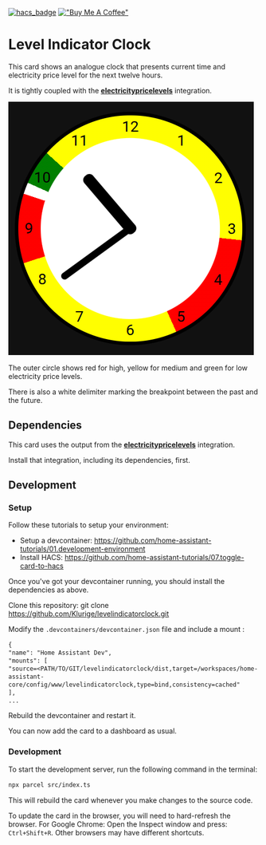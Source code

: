 [![hacs_badge](https://img.shields.io/badge/HACS-Custom-41BDF5.svg?style=for-the-badge)](https://github.com/hacs/integration)
[!["Buy Me A Coffee"](https://www.buymeacoffee.com/assets/img/custom_images/orange_img.png)](https://buymeacoffee.com/klurige)

# Level Indicator Clock
This card shows an analogue clock that presents current time and electricity price level for the next twelve hours.

It is tightly coupled with the **[electricitypricelevels](https://github.com/Klurige/electricitypricelevels)** integration.

<img alt="Clock Image" src="./clock_image.png"/>

The outer circle shows red for high, yellow for medium and green for low electricity price levels.

There is also a white delimiter marking the breakpoint between the past and the future.

## Dependencies
This card uses the output from the **[electricitypricelevels](https://github.com/Klurige/electricitypricelevels)** integration.

Install that integration, including its dependencies, first.

## Development
### Setup
Follow these tutorials to setup your environment: 
  * Setup a devcontainer: https://github.com/home-assistant-tutorials/01.development-environment
  * Install HACS: https://github.com/home-assistant-tutorials/07.toggle-card-to-hacs

Once you've got your devcontainer running, you should install the dependencies as above.

Clone this repository: git clone https://github.com/Klurige/levelindicatorclock.git

Modify the `.devcontainers/devcontainer.json` file and include a mount :
```
{
"name": "Home Assistant Dev",
"mounts": [
"source=<PATH/TO/GIT/levelindicatorclock/dist,target=/workspaces/home-assistant-core/config/www/levelindicatorclock,type=bind,consistency=cached"
],
...
```
Rebuild the devcontainer and restart it.

You can now add the card to a dashboard as usual.

### Development
To start the development server, run the following command in the terminal:
```bash
npx parcel src/index.ts
```
This will rebuild the card whenever you make changes to the source code.

To update the card in the browser, you will need to hard-refresh the browser.
For Google Chrome: Open the Inspect window and press: `Ctrl+Shift+R`.
Other browsers may have different shortcuts.